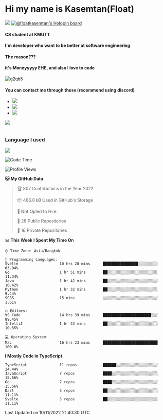# Hi my name is Kasemtan(Float)
![](https://64.media.tumblr.com/9c2a8f831efe8da556ffbf89cebb52c9/b86c1ab833a37e32-93/s1280x1920/d000dc22f75df64be2bc150f5fa69c4f6df6bb07.gifv)
[![@floatkasemtan's Holopin board](https://holopin.me/floatkasemtan)](https://holopin.io/@floatkasemtan)
#### CS student at KMUTT
#### I'm developer who want to be better at software engineering
#### The reason???
#### it's Moneyyyyy EHE, and also I love to code
![g2qb5](https://user-images.githubusercontent.com/69688279/175812510-9235eaf7-72f7-40d3-b163-56efa9aa5c6b.gif)

#### You can contact me through these (recommend using discord)
- [![](https://img.shields.io/badge/Discord-5865F2?logo=Discord&logoColor=white)](https://discordapp.com/users/278155096225742848)
- [![](https://img.shields.io/badge/Facebook-1877F2?logo=facebook&logoColor=white)](https://www.facebook.com/float.teavasirichokchai/)
- [![](https://img.shields.io/badge/linkedin-0A66C2?logo=linkedin&logoColor=white)](https://www.linkedin.com/in/kasemtan-teavasirichokchai-975531227/)

[![](https://github-readme-stats.vercel.app/api?username=FloatKasemtan&show_icons=true&theme=nightowl)]()
#
### Language I used
[![](https://github-readme-stats.vercel.app/api/top-langs/?username=FloatKasemtan&layout=compact&theme=nightowl)]()
<!--START_SECTION:waka-->
![Code Time](http://img.shields.io/badge/Code%20Time-792%20hrs%2020%20mins-blue)

![Profile Views](http://img.shields.io/badge/Profile%20Views-6-blue)

**🐱 My GitHub Data** 

> 🏆 807 Contributions in the Year 2022
 > 
> 📦 486.0 kB Used in GitHub's Storage 
 > 
> 🚫 Not Opted to Hire
 > 
> 📜 28 Public Repositories 
 > 
> 🔑 16 Private Repositories  
 > 
📊 **This Week I Spent My Time On** 

```text
⌚︎ Time Zone: Asia/Bangkok

💬 Programming Languages: 
Svelte                   10 hrs 28 mins      ████████████████░░░░░░░░░   63.94% 
Go                       1 hr 51 mins        ██░░░░░░░░░░░░░░░░░░░░░░░   11.34% 
Java                     1 hr 42 mins        ██░░░░░░░░░░░░░░░░░░░░░░░   10.42% 
Python                   1 hr 32 mins        ██░░░░░░░░░░░░░░░░░░░░░░░   9.44% 
SCSS                     15 mins             ░░░░░░░░░░░░░░░░░░░░░░░░░   1.61%

🔥 Editors: 
VS Code                  14 hrs 39 mins      ██████████████████████░░░   89.45% 
IntelliJ                 1 hr 43 mins        ██░░░░░░░░░░░░░░░░░░░░░░░   10.55%

💻 Operating System: 
Mac                      16 hrs 23 mins      █████████████████████████   100.0%

```

**I Mostly Code in TypeScript** 

```text
TypeScript               11 repos            ██████░░░░░░░░░░░░░░░░░░░   24.44% 
JavaScript               7 repos             ████░░░░░░░░░░░░░░░░░░░░░   15.56% 
Go                       7 repos             ████░░░░░░░░░░░░░░░░░░░░░   15.56% 
Dart                     5 repos             ██░░░░░░░░░░░░░░░░░░░░░░░   11.11% 
Svelte                   5 repos             ██░░░░░░░░░░░░░░░░░░░░░░░   11.11%

```



 Last Updated on 10/11/2022 21:40:30 UTC
<!--END_SECTION:waka-->
<!--
**FloatKasemtan/FloatKasemtan** is a ✨ _special_ ✨ repository because its `README.md` (this file) appears on your GitHub profile.

Here are some ideas to get you started:

- 🔭 I’m currently working on ...
- 🌱 I’m currently learning ...
- 👯 I’m looking to collaborate on ...
- 🤔 I’m looking for help with ...
- 💬 Ask me about ...
- 📫 How to reach me: ...
- 😄 Pronouns: ...
- ⚡ Fun fact: ...
-->
